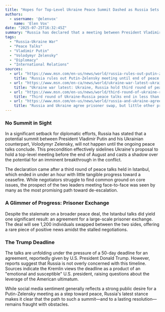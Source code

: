 ```yaml
---
title: "Hopes for Top-Level Ukraine Peace Summit Dashed as Russia Sets Preconditions"
authors:
  - username: '@elenvox'
    name: 'Elen Vox'
date: "2025-07-25T16:32:45Z"
summary: "Russia has declared that a meeting between President Vladimir Putin and Ukrainian President Volodymyr Zelensky is off the table until current peace negotiations are finalized. The announcement tempers expectations for a swift diplomatic resolution, despite Ukraine's push for a summit and a U.S.-imposed deadline."
tags:
  - "Russia-Ukraine War"
  - "Peace Talks"
  - "Vladimir Putin"
  - "Volodymyr Zelensky"
  - "Diplomacy"
  - "International Relations"
sources:
  - url: "https://www.msn.com/en-us/news/world/russia-rules-out-putin-zelensky-meeting-until-end-of-peace-talks/ar-AA1JhUnq"
    title: "Russia rules out Putin-Zelensky meeting until end of peace talks"
  - url: "https://www.msn.com/en-ca/news/world/ukraine-war-latest-ukraine-russia-hold-third-round-of-peace-talks-in-istanbul/ar-AA1Jag7s"
    title: "Ukraine war latest: Ukraine, Russia hold third round of peace talks in Istanbul"
  - url: "https://www.msn.com/en-us/news/world/third-round-of-ukraine-russia-peace-talks-end-in-less-than-a-hour-with-no-cease-fire-after-trump-threatens-putin-with-sanctions/ar-AA1JamUz"
    title: "Third round of Ukraine-Russia peace talks end in less than a hour with no cease-fire after Trump threatens Putin with sanctions"
  - url: "https://www.msn.com/en-us/news/world/russia-and-ukraine-agree-prisoner-swap-but-little-other-progress-in-istanbul-talks/ar-AA1J9UJh"
    title: "Russia and Ukraine agree prisoner swap, but little other progress in Istanbul talks"
---
```


### No Summit in Sight

In a significant setback for diplomatic efforts, Russia has stated that a potential summit between President Vladimir Putin and his Ukrainian counterpart, Volodymyr Zelensky, will not happen until the ongoing peace talks conclude. This precondition effectively sidelines Ukraine's proposal to hold a top-level meeting before the end of August and casts a shadow over the potential for an imminent breakthrough in the conflict.

The declaration came after a third round of peace talks held in Istanbul, which ended in under an hour with little tangible progress toward a ceasefire. While negotiators struggle to find common ground on core issues, the prospect of the two leaders meeting face-to-face was seen by many as the most promising path toward de-escalation.

### A Glimmer of Progress: Prisoner Exchange

Despite the stalemate on a broader peace deal, the Istanbul talks did yield one significant result: an agreement for a large-scale prisoner exchange. The deal will see 1,200 individuals swapped between the two sides, offering a rare piece of positive news amidst the stalled negotiations.

### The Trump Deadline

The talks are unfolding under the pressure of a 50-day deadline for an agreement, reportedly given by U.S. President Donald Trump. However, reports suggest that Russia is not overly concerned with this timeline. Sources indicate the Kremlin views the deadline as a product of an "emotional and susceptible" U.S. president, raising questions about the leverage of the American ultimatum.

While social media sentiment generally reflects a strong public desire for a Putin-Zelensky meeting as a step toward peace, Russia's latest stance makes it clear that the path to such a summit—and to a lasting resolution—remains fraught with obstacles.
